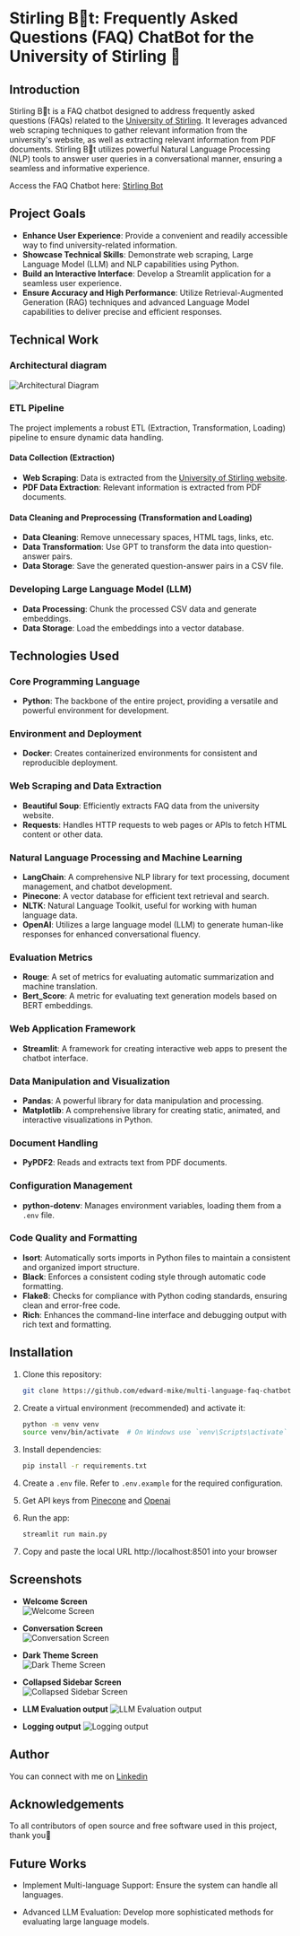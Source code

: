 # Stirling B🤖t: Frequently Asked Questions (FAQ) ChatBot for the University of Stirling 🚀

## Introduction

Stirling B🤖t is a FAQ chatbot designed to address frequently asked questions (FAQs) related to the [University of Stirling](https://stirling-bot.onrender.com). It leverages advanced web scraping techniques to gather relevant information from the university's website, as well as extracting relevant information from PDF documents. Stirling B🤖t utilizes powerful Natural Language Processing (NLP) tools to answer user queries in a conversational manner, ensuring a seamless and informative experience.

Access the FAQ Chatbot here: [Stirling Bot](https://stirling-bot.onrender.com)

## Project Goals

- **Enhance User Experience**: Provide a convenient and readily accessible way to find university-related information.
- **Showcase Technical Skills**: Demonstrate web scraping, Large Language Model (LLM) and NLP capabilities using Python.
- **Build an Interactive Interface**: Develop a Streamlit application for a seamless user experience.
- **Ensure Accuracy and High Performance**: Utilize Retrieval-Augmented Generation (RAG) techniques and advanced Language Model capabilities to deliver precise and efficient responses.

## Technical Work

### Architectural diagram
![Architectural Diagram](screenshots/System-architecture-diagram.png)

### ETL Pipeline

The project implements a robust ETL (Extraction, Transformation, Loading) pipeline to ensure dynamic data handling.

#### Data Collection (Extraction)
- **Web Scraping**: Data is extracted from the [University of Stirling website](https://www.stir.ac.uk).
- **PDF Data Extraction**: Relevant information is extracted from PDF documents.

#### Data Cleaning and Preprocessing (Transformation and Loading)
- **Data Cleaning**: Remove unnecessary spaces, HTML tags, links, etc.
- **Data Transformation**: Use GPT to transform the data into question-answer pairs.
- **Data Storage**: Save the generated question-answer pairs in a CSV file.

### Developing Large Language Model (LLM)

- **Data Processing**: Chunk the processed CSV data and generate embeddings.
- **Data Storage**: Load the embeddings into a vector database.

## Technologies Used

### Core Programming Language
- **Python**: The backbone of the entire project, providing a versatile and powerful environment for development.

### Environment and Deployment
- **Docker**: Creates containerized environments for consistent and reproducible deployment.

### Web Scraping and Data Extraction
- **Beautiful Soup**: Efficiently extracts FAQ data from the university website.
- **Requests**: Handles HTTP requests to web pages or APIs to fetch HTML content or other data.

### Natural Language Processing and Machine Learning
- **LangChain**: A comprehensive NLP library for text processing, document management, and chatbot development.
- **Pinecone**: A vector database for efficient text retrieval and search.
- **NLTK**: Natural Language Toolkit, useful for working with human language data.
- **OpenAI**: Utilizes a large language model (LLM) to generate human-like responses for enhanced conversational fluency.

### Evaluation Metrics
- **Rouge**: A set of metrics for evaluating automatic summarization and machine translation.
- **Bert_Score**: A metric for evaluating text generation models based on BERT embeddings.

### Web Application Framework
- **Streamlit**: A framework for creating interactive web apps to present the chatbot interface.

### Data Manipulation and Visualization
- **Pandas**: A powerful library for data manipulation and processing.
- **Matplotlib**: A comprehensive library for creating static, animated, and interactive visualizations in Python.

### Document Handling
- **PyPDF2**: Reads and extracts text from PDF documents.

### Configuration Management
- **python-dotenv**: Manages environment variables, loading them from a `.env` file.

### Code Quality and Formatting
- **Isort**: Automatically sorts imports in Python files to maintain a consistent and organized import structure.
- **Black**: Enforces a consistent coding style through automatic code formatting.
- **Flake8**: Checks for compliance with Python coding standards, ensuring clean and error-free code.
- **Rich**: Enhances the command-line interface and debugging output with rich text and formatting.

## Installation

1. Clone this repository:
    ```bash
    git clone https://github.com/edward-mike/multi-language-faq-chatbot.git
    ```
2. Create a virtual environment (recommended) and activate it:
    ```bash
    python -m venv venv
    source venv/bin/activate  # On Windows use `venv\Scripts\activate`
    ```
3. Install dependencies:
    ```bash
    pip install -r requirements.txt
    ```
4. Create a `.env` file. Refer to `.env.example` for the required configuration.

5. Get API keys from [Pinecone](https://www.pinecone.io/) and  [Openai](https://www.openai.com/) 

6. Run the app:
    ```bash
    streamlit run main.py
    ```
7. Copy and paste the local URL http://localhost:8501 into your browser

## Screenshots

- **Welcome Screen**  
  ![Welcome Screen](screenshots/welcome_screen.png)

- **Conversation Screen**  
  ![Conversation Screen](screenshots/conversation_screen.png)

- **Dark Theme Screen**  
  ![Dark Theme Screen](screenshots/dark-theme.png)

- **Collapsed Sidebar Screen**  
  ![Collapsed Sidebar Screen](screenshots/collapse_sidebar.png)

- **LLM Evaluation output** 
  ![LLM Evaluation output](screenshots/sample-evaluation.png)

- **Logging output** 
  ![Logging output](screenshots/loggs.png)

## Author
You can connect with me on [Linkedin](https://www.linkedin.com/in/edward-mike/)

## Acknowledgements
To all contributors of open source and free software used in this project, thank you👏

## Future Works
- Implement Multi-language Support: Ensure the system can handle all languages.

- Advanced LLM Evaluation: Develop more sophisticated methods for evaluating large language models.
